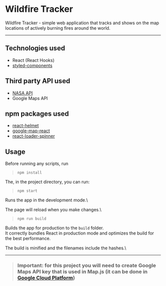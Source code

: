 # Wildfire Tracker

Wildfire Tracker - simple web application that tracks and shows on the map locations of actively burning fires around the world.

---

## Technologies used

- React (React Hooks)
- [styled-components](https://styled-components.com/)

## Third party API used

- [NASA API](https://api.nasa.gov/)
- Google Maps API

## npm packages used

- [react-helmet](https://www.npmjs.com/package/react-helmet)
- [google-map-react](https://www.npmjs.com/package/google-map-react)
- [react-loader-spinner](https://www.npmjs.com/package/react-loader-spinner)

## Usage

Before running any scripts, run

> `npm install`

The, in the project directory, you can run:

> `npm start`

Runs the app in the development mode.\

The page will reload when you make changes.\

> `npm run build`

Builds the app for production to the `build` folder.\
It correctly bundles React in production mode and optimizes the build for the best performance.

The build is minified and the filenames include the hashes.\

---

> ### Important: for this project you will need to create Google Maps API key that is used in Map.js (it can be done in [Google Cloud Platform](https://cloud.google.com/gcp/?utm_source=google&utm_medium=cpc&utm_campaign=na-CA-all-en-dr-bkws-all-all-trial-e-dr-1011347&utm_content=text-ad-none-any-DEV_c-CRE_491349600625-ADGP_Desk%20%7C%20BKWS%20-%20EXA%20%7C%20Txt%20~%20Google%20Cloud%20Platform%20Core-KWID_43700068256543263-kwd-87853815&utm_term=KW_gcp-ST_gcp&gclid=Cj0KCQiA_8OPBhDtARIsAKQu0ga47aychF5DNSX1kgyz13HS6KhTpW29FkdMxP0hhbfFAyH2Uorh2qcaAtKzEALw_wcB&gclsrc=aw.ds))

